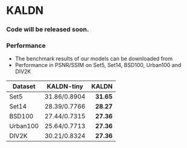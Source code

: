 # KALDN

### Code will be released soon.

### Performance
  - The benchmark results of our models can be downloaded from 
  - Performance in PSNR/SSIM on Set5, Set14, BSD100, Urban100 and DIV2K
  
| Dataset        | KALDN-tiny          | KALDN|
| ------------- |:-------------:| -----:|
| Set5      | 31.86/0.8904     | **31.65** |
| Set14     | 28.39/0.7766     | **28.27** |
| BSD100    | 27.44/0.7315     | **27.36** |
| Urban100  | 25.64/0.7713     | **27.36** |
| DIV2K     | 30.21/0.8324     | **27.36** |
